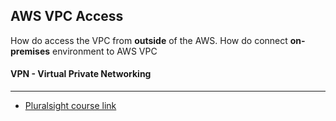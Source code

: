 ## AWS VPC Access

How do access the VPC from __outside__ of the AWS. How do connect __on-premises__ environment to AWS VPC
 
#### VPN - Virtual Private Networking 
---
* [Pluralsight course link](https://app.pluralsight.com/player?course=aws-certified-solutions-architect-associate&author=elias-khnaser&name=aws-certified-solutions-architect-associate-m4&clip=3&mode=live)


